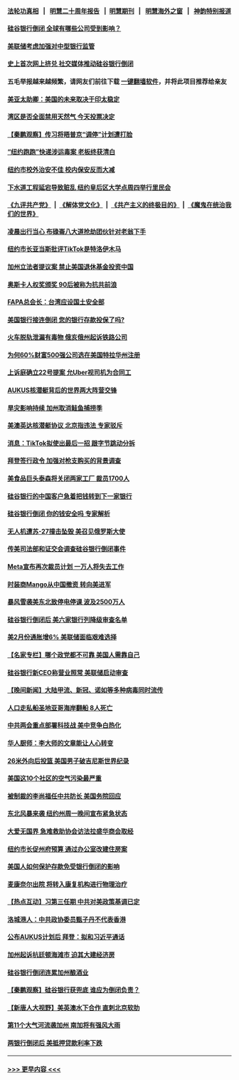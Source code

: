 #### [法轮功真相](https://github.com/gfw-breaker/truth/blob/master/README.md?t=0) &nbsp;&nbsp;|&nbsp;&nbsp; [明慧二十周年报告](https://github.com/gfw-breaker/mh-reports/blob/master/README.md?t=0) &nbsp;&nbsp;|&nbsp;&nbsp;[明慧期刊](https://github.com/gfw-breaker/mh-qikan) &nbsp;&nbsp;|&nbsp;&nbsp; [明慧海外之窗](https://github.com/gfw-breaker/mh-news/blob/master/README.md?t=0) &nbsp;&nbsp;|&nbsp;&nbsp; [神韵特别报道](https://github.com/gfw-breaker/mh-news/blob/master/shenyun.md?t=0)
#### [硅谷银行倒闭 全球有哪些公司受到影响？](../pages/nsc412/n13950704.md?t=03152144) 
#### [美联储考虑加强对中型银行监管](../pages/nsc412/n13950507.md?t=03152144) 
#### [史上首次网上挤兑 社交媒体推动硅谷银行倒闭](../pages/nsc412/n13950554.md?t=03152144) 
#### 五毛举报越来越频繁，请网友们前往下载 [一键翻墙软件](https://github.com/gfw-breaker/ssr-accounts)，并将此项目推荐给亲友
#### [美亚太助卿：美国的未来取决于印太稳定](../pages/nsc412/n13950494.md?t=03152144) 
#### [湾区是否全面禁用天然气  今天投票决定](../pages/nsc412/n13950537.md?t=03152144) 
#### [【秦鹏观察】传习将晤普京“调停”计划遭打脸](../pages/nsc412/n13950325.md?t=03152144) 
#### [“纽约跑跑”快递涉运毒案 老板终获清白](../pages/nsc412/n13950442.md?t=03152144) 
#### [纽约市校外治安不佳 校内保安反而大减](../pages/nsc412/n13950469.md?t=03152144) 
#### [下水道工程延宕导致脏乱 纽约皇后区大学点周四举行里民会](../pages/nsc412/n13950500.md?t=03152144) 
#### [《九评共产党》](https://github.com/begood0513/9ping.md/blob/master/README.md) &nbsp;|&nbsp; [《解体党文化》](../../../../jtdwh.md/blob/master/README.md)  &nbsp;|&nbsp; [《共产主义的终极目的》](../../../../gczydzjmd.md/blob/master/README.md) &nbsp;|&nbsp; [《魔鬼在统治我们的世界》](../../../../mgztzwmdsj.md/blob/master/README.md) 
#### [凌晨出行当心 布碌崙八大道抢劫团伙针对老翁下手](../pages/nsc412/n13950438.md?t=03152144) 
#### [纽约市长亚当斯批评TikTok是特洛伊木马](../pages/nsc412/n13950436.md?t=03152144) 
#### [加州立法者提议案 禁止美国退休基金投资中国](../pages/nsc412/n13950527.md?t=03152144) 
#### [奥斯卡人权奖颁奖 90后被称为抗共前浪](../pages/nsc412/n13950493.md?t=03152144) 
#### [FAPA总会长：台湾应设国土安全部](../pages/nsc412/n13950461.md?t=03152144) 
#### [美国银行接连倒闭 您的银行存款投保了吗?](../pages/nsc412/n13950422.md?t=03152144) 
#### [火车脱轨泄漏有毒物 俄亥俄州起诉铁路公司](../pages/nsc412/n13950330.md?t=03152144) 
#### [为何60%财富500强公司选在美国特拉华州注册](../pages/nsc412/n13950290.md?t=03152144) 
#### [上诉庭确立22号提案 允Uber视司机为合同工](../pages/nsc412/n13950351.md?t=03152144) 
#### [AUKUS核潜艇背后的世界两大阵营交锋](../pages/nsc412/n13950184.md?t=03152144) 
#### [旱灾影响持续 加州取消鲑鱼捕捞季](../pages/nsc412/n13950294.md?t=03152144) 
#### [美澳英达核潜艇协议 北京指违法 专家驳斥](../pages/nsc412/n13950189.md?t=03152144) 
#### [消息：TikTok拟使出最后一招 跟字节跳动分拆](../pages/nsc412/n13950303.md?t=03152144) 
#### [拜登签行政令 加强对枪支购买的背景调查](../pages/nsc412/n13950234.md?t=03152144) 
#### [美食品巨头泰森将关闭两家工厂 裁员1700人](../pages/nsc412/n13950287.md?t=03152144) 
#### [硅谷银行的中国客户急着把钱转到下一家银行](../pages/nsc412/n13950236.md?t=03152144) 
#### [硅谷银行倒闭 你的钱安全吗 专家解析](../pages/nsc412/n13950223.md?t=03152144) 
#### [无人机遭苏-27撞击坠毁 美召见俄罗斯大使](../pages/nsc412/n13950260.md?t=03152144) 
#### [传美司法部和证交会调查硅谷银行倒闭事件](../pages/nsc412/n13950225.md?t=03152144) 
#### [Meta宣布再次裁员计划 一万人将失去工作](../pages/nsc412/n13950208.md?t=03152144) 
#### [时装商Mango从中国撤资 转向美进军](../pages/nsc412/n13950195.md?t=03152144) 
#### [暴风雪袭美东北致停电停课 波及2500万人](../pages/nsc412/n13950155.md?t=03152144) 
#### [硅谷银行倒闭后 美六家银行列降级审查名单](../pages/nsc412/n13950176.md?t=03152144) 
#### [美2月份通胀增6% 美联储面临艰难选择](../pages/nsc412/n13950154.md?t=03152144) 
#### [【名家专栏】哪个政党都不可靠 美国人需靠自己](../pages/nsc412/n13948203.md?t=03152144) 
#### [硅谷银行新CEO称营业照常 美联储启动审查](../pages/nsc412/n13950020.md?t=03152144) 
#### [【晚间新闻】大陆甲流、新冠、诺如等多种病毒同时流传](../pages/nsc412/n13949969.md?t=03152144) 
#### [人口走私船圣地亚哥海岸翻船 8人死亡](../pages/nsc412/n13949968.md?t=03152144) 
#### [中共两会重点部署科技战 美中竞争白热化](../pages/nsc412/n13949668.md?t=03152144) 
#### [华人厨师：李大师的文章能让人心转变](../pages/nsc412/n13949840.md?t=03152144) 
#### [26米外向后投篮 美国男子破吉尼斯世界纪录](../pages/nsc412/n13949778.md?t=03152144) 
#### [美国这10个社区的空气污染最严重](../pages/nsc412/n13949771.md?t=03152144) 
#### [被制裁的李尚福任中共防长 美国务院回应](../pages/nsc412/n13949796.md?t=03152144) 
#### [东北风暴来袭 纽约州周一晚间宣布紧急状态](../pages/nsc412/n13949677.md?t=03152144) 
#### [大爱无国界 急难救助协会访法拉盛华商会取经](../pages/nsc412/n13949848.md?t=03152144) 
#### [纽约市长促州府预算 通过办公室改建住房案](../pages/nsc412/n13949837.md?t=03152144) 
#### [美国人如何保护存款免受银行倒闭的影响](../pages/nsc412/n13949675.md?t=03152144) 
#### [麦康奈尔出院 将转入康复机构进行物理治疗](../pages/nsc412/n13949763.md?t=03152144) 
#### [【热点互动】习第三任期 中共对美政策基调已定](../pages/nsc412/n13949716.md?t=03152144) 
#### [洛城港人：中共政协委员甄子丹不代表香港](../pages/nsc412/n13949773.md?t=03152144) 
#### [公布AUKUS计划后 拜登：拟和习近平通话](../pages/nsc412/n13949736.md?t=03152144) 
#### [加州起诉杭廷顿海滩市 迫其大建经济房](../pages/nsc412/n13949734.md?t=03152144) 
#### [硅谷银行倒闭连累加州酿酒业](../pages/nsc412/n13949724.md?t=03152144) 
#### [【秦鹏观察】硅谷银行获兜底 谁应为倒闭负责？](../pages/nsc412/n13949714.md?t=03152144) 
#### [【新唐人大视野】美英澳水下合作 直刺北京软肋](../pages/nsc412/n13949693.md?t=03152144) 
#### [第11个大气河流袭加州 南加将有强风大雨](../pages/nsc412/n13949708.md?t=03152144) 
#### [两银行倒闭后 美抵押贷款利率下跌](../pages/nsc412/n13949682.md?t=03152144) 

----
#### [ >>> 更早内容 <<< ](../indexes/nsc412-earlier.md)
